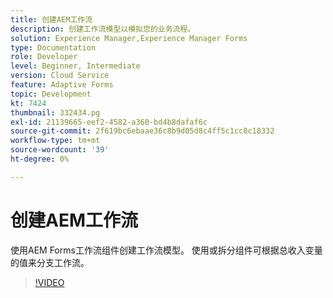 ```yaml
---
title: 创建AEM工作流
description: 创建工作流模型以模拟您的业务流程。
solution: Experience Manager,Experience Manager Forms
type: Documentation
role: Developer
level: Beginner, Intermediate
version: Cloud Service
feature: Adaptive Forms
topic: Development
kt: 7424
thumbnail: 332434.pg
exl-id: 21139665-eef2-4582-a360-bd4b8dafaf6c
source-git-commit: 2f619bc6ebaae36c8b9d05d8c4ff5c1cc8c18332
workflow-type: tm+mt
source-wordcount: '39'
ht-degree: 0%

---
```


# 创建AEM工作流

使用AEM Forms工作流组件创建工作流模型。 使用或拆分组件可根据总收入变量的值来分支工作流。

>[!VIDEO](https://video.tv.adobe.com/v/332434?quality=12&learn=on)
